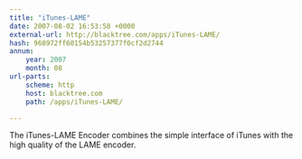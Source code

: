 ```yaml
---
title: "iTunes-LAME"
date: 2007-08-02 16:53:58 +0000
external-url: http://blacktree.com/apps/iTunes-LAME/
hash: 968972ff60154b53257377f0cf2d2744
annum:
    year: 2007
    month: 08
url-parts:
    scheme: http
    host: blacktree.com
    path: /apps/iTunes-LAME/

---
```


The iTunes-LAME Encoder combines the simple interface of iTunes with the high quality of the LAME encoder.
